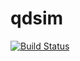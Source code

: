 # qdsim

[![Build Status](https://github.com/amartyabose/qdsim.jl/actions/workflows/CI.yml/badge.svg?branch=main)](https://github.com/amartyabose/qdsim.jl/actions/workflows/CI.yml?query=branch%3Amain)
